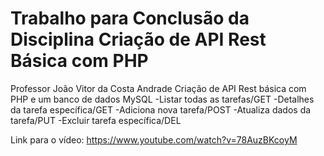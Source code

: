 <h1>Trabalho para Conclusão da Disciplina Criação de API Rest Básica com PHP</h1>

Professor João Vitor da Costa Andrade
Criação de API Rest básica com PHP e um banco de dados MySQL
-Listar todas as tarefas/GET
-Detalhes da tarefa específica/GET
-Adiciona nova tarefa/POST
-Atualiza dados da tarefa/PUT
-Excluir tarefa específica/DEL

Link para o vídeo: https://www.youtube.com/watch?v=78AuzBKcoyM
